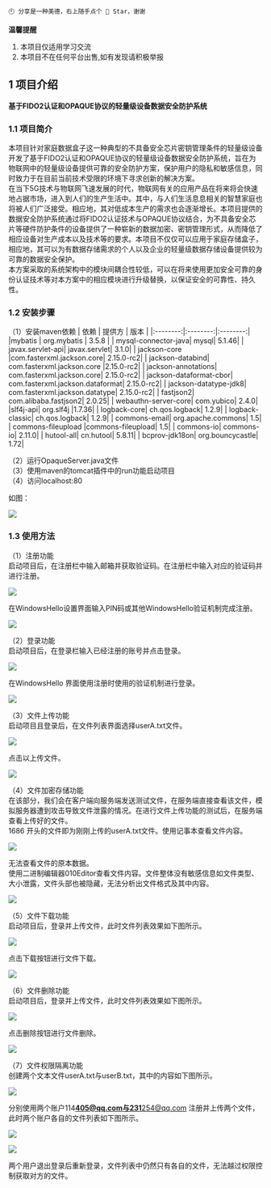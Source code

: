 ```
🕙 分享是一种美德，右上随手点个 🌟 Star，谢谢
```
 
**温馨提醒**
 
1. 本项目仅适用学习交流
2. 本项目不在任何平台出售,如有发现请积极举报<br/>

## 1 项目介绍
 
**基于FIDO2认证和OPAQUE协议的轻量级设备数据安全防护系统**
 
### 1.1 项目简介
本项目针对家庭数据盒子这一种典型的不具备安全芯片密钥管理条件的轻量级设备开发了基于FIDO2认证和OPAQUE协议的轻量级设备数据安全防护系统，旨在为物联网中的轻量级设备提供可靠的安全防护方案，保护用户的隐私和敏感信息，同时致力于在目前当前技术受限的环境下寻求创新的解决方案。<br/>
在当下5G技术与物联网飞速发展的时代，物联网有关的应用产品在将来将会快速地占据市场，进入到人们的生产生活中。其中，与人们生活息息相关的智慧家庭也将被人们广泛接受。相应地，其对低成本生产的需求也会逐渐增长。本项目提供的数据安全防护系统通过将FIDO2认证技术与OPAQUE协议结合，为不具备安全芯片等硬件防护条件的设备提供了一种崭新的数据加密、密钥管理形式，从而降低了相应设备对生产成本以及技术等的要求。本项目不仅仅可以应用于家庭存储盒子，相应地，其可以为有数据存储需求的个人以及企业的轻量级数据存储设备提供较为可靠的数据安全保护。<br/>
本方案采取的系统架构中的模块间耦合性较低，可以在将来使用更加安全可靠的身份认证技术等对本方案中的相应模块进行升级替换，以保证安全的可靠性、持久性。

### 1.2 安装步骤
（1）安装maven依赖
| 依赖   | 提供方 | 版本   |
|:--------:|:--------:|:--------:|
|mybatis   |  org.mybatis   | 3.5.8   |
| mysql-connector-java| mysql| 5.1.46|
| javax.servlet-api| javax.servlet| 3.1.0|
| jackson-core |com.fasterxml.jackson.core| 2.15.0-rc2|
| jackson-databind| com.fasterxml.jackson.core |2.15.0-rc2|
| jackson-annotations| com.fasterxml.jackson.core| 2.15.0-rc2|
| jackson-dataformat-cbor| com.fasterxml.jackson.dataformat| 2.15.0-rc2|
| jackson-datatype-jdk8| com.fasterxml.jackson.datatype| 2.15.0-rc2|
| fastjson2| com.alibaba.fastjson2| 2.0.25|
| webauthn-server-core| com.yubico| 2.4.0|
|slf4j-api| org.slf4j |1.7.36|
| logback-core| ch.qos.logback| 1.2.9|
| logback-classic| ch.qos.logback| 1.2.9|
| commons-email| org.apache.commons| 1.5|
| commons-fileupload |commons-fileupload| 1.5|
| commons-io| commons-io| 2.11.0|
| hutool-all| cn.hutool| 5.8.11|
| bcprov-jdk18on| org.bouncycastle| 1.72|

 （2）运行OpaqueServer.java文件<br/>
（3）使用maven的tomcat插件中的run功能启动项目<br/>
 （4）访问localhost:80<br/>


如图：<br/>
 
<img src="target/1.png" />
 
### 1.3 使用方法
（1）注册功能<br/>
启动项目后，在注册栏中输入邮箱并获取验证码。在注册栏中输入对应的验证码并进行注册。<br/>

<img src="target/1.png" /><br/>

在WindowsHello设置界面输入PIN码或其他WindowsHello验证机制完成注册。<br/>

<img src="target/2.png" /><br/>

（2）登录功能<br/>
启动项目后，在登录栏输入已经注册的账号并点击登录。<br/>

<img src="target/3.png" /><br/>

在WindowsHello 界面使用注册时使用的验证机制进行登录。<br/>

<img src="target/4.png" /><br/>

（3）文件上传功能<br/>
启动项目且登录后，在文件列表界面选择userA.txt文件。<br/>

<img src="target/5.png" /><br/>

点击以上传文件。<br/>

<img src="target/6.png" /><br/>

（4）文件加密存储功能<br/>
在该部分，我们会在客户端向服务端发送测试文件，在服务端直接查看该文件，模拟服务器遭到攻击导致文件泄露的情况。在进行文件上传功能的测试后，在服务端查看上传好的文件。<br/>
1686 开头的文件即为刚刚上传的userA.txt文件。使用记事本查看文件内容。<br/>

<img src="target/7.png" /><br/>

无法查看文件的原本数据。<br/>
使用二进制编辑器010Editor查看文件内容。文件整体没有敏感信息如文件类型、大小泄露，文件头部也被隐藏，无法分析出文件格式及其中内容。<br/>

<img src="target/8.png" /><br/>

（5）文件下载功能<br/>
启动项目后，登录并上传文件，此时文件列表效果如下图所示。<br/>

<img src="target/9.png" /><br/>

点击下载按钮进行文件下载。<br/>

<img src="target/10.png" /><br/>

（6）文件删除功能<br/>
启动项目后，登录并上传文件，此时文件列表效果如下图所示。<br/>

<img src="target/11.png" /><br/>

点击删除按钮进行文件删除。<br/>

<img src="target/12.png" /><br/>

（7）文件权限隔离功能<br/>
创建两个文本文件userA.txt与userB.txt，其中的内容如下图所示。<br/>

<img src="target/13.png" /><br/>

分别使用两个账户114****405@qq.com与231****254@qq.com 注册并上传两个文件，此时两个账户各自的文件列表如下图所示。<br/>

<img src="target/14.png" /><br/>

<img src="target/15.png" /><br/>

两个用户退出登录后重新登录，文件列表中仍然只有各自的文件，无法越过权限控制获取对方的文件。<br/>
